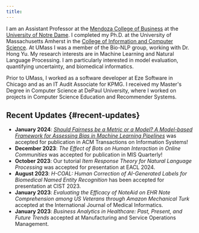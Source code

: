 ```yaml
---
title:  
---
```



I am an Assistant Professor at the [Mendoza College of Business](https://mendoza.nd.edu) at the [University of Notre Dame](https://www.nd.edu).
I completed my Ph.D. at the University of Massachusetts Amherst in the [College of Information and Computer Science](https://cics.umass.edu).
At UMass I was a member of the Bio-NLP group, working with Dr. Hong Yu.
My research interests are in Machine Learning and Natural Language Processing.
I am particularly interested in model evaluation, quantifying uncertainty, and biomedical informatics.

Prior to UMass, I worked as a software developer at Eze Software in Chicago and as an IT Audit Associate for KPMG.
I received my Master's Degree in Computer Science at DePaul University, where I worked on projects in Computer Science Education and Recommender Systems.


## Recent Updates {#recent-updates}

-   **January 2024**: [*Should Fairness be a Metric or a Model? A Model-based Framework for Assessing Bias in Machine Learning Pipelines*](https://dl.acm.org/doi/10.1145/3641276) was accepted for publication in ACM Transactions on Information Systems!
-   **December 2023**: *The Effect of Bots on Human Interaction in Online Communities* was accepted for publication in MIS Quarterly!
-   **October 2023**: Our tutorial *Item Response Theory for Natural Language Processing* was accepted for presentation at EACL 2024.
-   **August 2023**: *H-COAL: Human Correction of AI-Generated Labels for Biomedical Named Entity Recognition* has been accepted for presentation at CIST 2023.
-   **January 2023**: *Evaluating the Efficacy of NoteAid on EHR Note Comprehension among US Veterans through Amazon Mechanical Turk* accepted at the International Journal of Medical Informatics.
-   **January 2023**: *Business Analytics in Healthcare: Past, Present, and Future Trends* accepted at Manufacturing and Service Operations Management.

